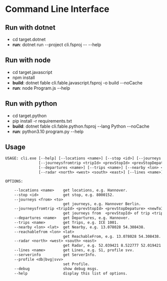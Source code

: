 # Command Line Interface

## Run with dotnet

* cd target.dotnet
* **run**: dotnet run --project cli.fsproj -- --help

## Run with node

* cd target.javascript
* npm install
* **build**: dotnet fable cli.fable.javascript.fsproj -o build --noCache
* **run**: node Program.js --help

## Run with python

* cd target.python
* pip install -r requirements.txt
* **build**: dotnet fable cli.fable.python.fsproj --lang Python --noCache
* **run**: python3.10 program.py --help

## Usage

```txt
USAGE: cli.exe [--help] [--locations <name>] [--stop <id>] [--journeys <from> <to>] 
               [--journeysfromtrip <tripId> <prevStopId> <prevStopDepature> <newToId>]
               [--departures <name>] [--trips <name>] [--nearby <lon> <lat>] [--reachablefrom <lon> <lat>]
               [--radar <north> <west> <south> <east>] [--lines <name>] [--serverinfo] [--profile <db|bvg|svv>] [--debug]

OPTIONS:

    --locations <name>    get locations, e.g. Hannover.
    --stop <id>           get stop, e.g. 8000152.
    --journeys <from> <to>
                          get journeys, e.g. Hannover Berlin.
    --journeysfromtrip <tripId> <prevStopId> <prevStopDepature> <newToId>
                          get journeys from  <prevStopId> of trip <tripId> to new target <newToId>.
    --departures <name>   get Departures, e.g. Hannover.
    --trips <name>        get Trips, e.g. ICE 1001.
    --nearby <lon> <lat>  get Nearby, e.g. 13.078028 54.308438.
    --reachablefrom <lon> <lat>
                          get ReachableFrom, e.g. 13.078028 54.308438.
    --radar <north> <west> <south> <east>
                          get Radar, e.g. 52.039421 8.522777 52.019421 8.542777.
    --lines <name>        get Lines, e.g. S1, profile svv.
    --serverinfo          get ServerInfo.
    --profile <db|bvg|svv>
                          set Profile.
    --debug               show debug msgs.
    --help                display this list of options.
```
